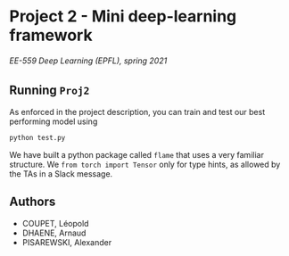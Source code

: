 # Project 2 - Mini deep-learning framework

###### EE-559 Deep Learning (EPFL), spring 2021

## Running `Proj2`

As enforced in the project description, you can train and test our best performing model using

```bash
python test.py
```

We have built a python package called `flame` that uses a very familiar structure. We `from torch import Tensor` only for type hints, as allowed by the TAs in a Slack message.

## Authors

* COUPET, Léopold
* DHAENE, Arnaud
* PISAREWSKI, Alexander
